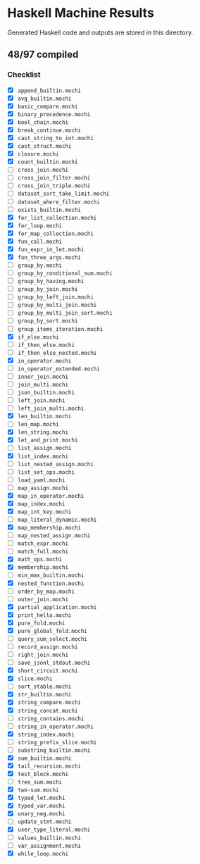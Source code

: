 # Haskell Machine Results

Generated Haskell code and outputs are stored in this directory.

## 48/97 compiled

### Checklist

- [x] `append_builtin.mochi`
- [x] `avg_builtin.mochi`
- [x] `basic_compare.mochi`
- [x] `binary_precedence.mochi`
- [x] `bool_chain.mochi`
- [x] `break_continue.mochi`
- [x] `cast_string_to_int.mochi`
- [x] `cast_struct.mochi`
- [x] `closure.mochi`
- [x] `count_builtin.mochi`
- [ ] `cross_join.mochi`
- [ ] `cross_join_filter.mochi`
- [ ] `cross_join_triple.mochi`
- [ ] `dataset_sort_take_limit.mochi`
- [ ] `dataset_where_filter.mochi`
- [ ] `exists_builtin.mochi`
- [x] `for_list_collection.mochi`
- [x] `for_loop.mochi`
- [x] `for_map_collection.mochi`
- [x] `fun_call.mochi`
- [x] `fun_expr_in_let.mochi`
- [x] `fun_three_args.mochi`
- [ ] `group_by.mochi`
- [ ] `group_by_conditional_sum.mochi`
- [ ] `group_by_having.mochi`
- [ ] `group_by_join.mochi`
- [ ] `group_by_left_join.mochi`
- [ ] `group_by_multi_join.mochi`
- [ ] `group_by_multi_join_sort.mochi`
- [ ] `group_by_sort.mochi`
- [ ] `group_items_iteration.mochi`
 - [x] `if_else.mochi`
- [ ] `if_then_else.mochi`
- [ ] `if_then_else_nested.mochi`
- [x] `in_operator.mochi`
- [ ] `in_operator_extended.mochi`
- [ ] `inner_join.mochi`
- [ ] `join_multi.mochi`
- [ ] `json_builtin.mochi`
- [ ] `left_join.mochi`
- [ ] `left_join_multi.mochi`
- [x] `len_builtin.mochi`
- [ ] `len_map.mochi`
- [x] `len_string.mochi`
- [x] `let_and_print.mochi`
- [ ] `list_assign.mochi`
- [x] `list_index.mochi`
- [ ] `list_nested_assign.mochi`
- [ ] `list_set_ops.mochi`
- [ ] `load_yaml.mochi`
- [ ] `map_assign.mochi`
- [x] `map_in_operator.mochi`
- [x] `map_index.mochi`
- [x] `map_int_key.mochi`
- [ ] `map_literal_dynamic.mochi`
- [x] `map_membership.mochi`
- [ ] `map_nested_assign.mochi`
- [ ] `match_expr.mochi`
- [ ] `match_full.mochi`
- [x] `math_ops.mochi`
- [x] `membership.mochi`
- [ ] `min_max_builtin.mochi`
- [x] `nested_function.mochi`
- [ ] `order_by_map.mochi`
- [ ] `outer_join.mochi`
- [x] `partial_application.mochi`
- [x] `print_hello.mochi`
- [x] `pure_fold.mochi`
- [x] `pure_global_fold.mochi`
- [ ] `query_sum_select.mochi`
- [ ] `record_assign.mochi`
- [ ] `right_join.mochi`
- [ ] `save_jsonl_stdout.mochi`
- [x] `short_circuit.mochi`
- [x] `slice.mochi`
- [ ] `sort_stable.mochi`
- [x] `str_builtin.mochi`
- [x] `string_compare.mochi`
- [x] `string_concat.mochi`
- [ ] `string_contains.mochi`
- [ ] `string_in_operator.mochi`
- [x] `string_index.mochi`
- [ ] `string_prefix_slice.mochi`
- [ ] `substring_builtin.mochi`
- [x] `sum_builtin.mochi`
- [x] `tail_recursion.mochi`
- [x] `test_block.mochi`
- [ ] `tree_sum.mochi`
- [x] `two-sum.mochi`
- [x] `typed_let.mochi`
- [x] `typed_var.mochi`
- [x] `unary_neg.mochi`
- [ ] `update_stmt.mochi`
- [x] `user_type_literal.mochi`
- [ ] `values_builtin.mochi`
- [ ] `var_assignment.mochi`
- [x] `while_loop.mochi`
